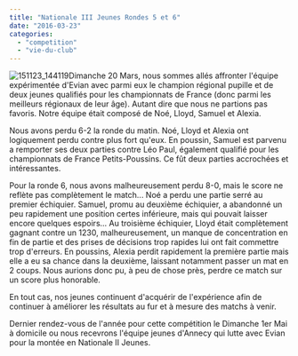 ```yaml
---
title: "Nationale III Jeunes Rondes 5 et 6"
date: "2016-03-23"
categories: 
  - "competition"
  - "vie-du-club"
---
```


![151123_144119](http://echecs-veigy.fr/wp-content/uploads/2016/01/151123_144119-300x300.jpg)Dimanche 20 Mars, nous sommes allés affronter l'équipe expérimentée d'Evian avec parmi eux le champion régional pupille et de deux jeunes qualifiés pour les championnats de France (donc parmi les meilleurs régionaux de leur âge). Autant dire que nous ne partions pas favoris. Notre équipe était composé de Noé, Lloyd, Samuel et Alexia.

Nous avons perdu 6-2 la ronde du matin. Noé, Lloyd et Alexia ont logiquement perdu contre plus fort qu'eux. En poussin, Samuel est parvenu a remporter ses deux parties contre Léo Paul, également qualifié pour les championnats de France Petits-Poussins. Ce fût deux parties accrochées et intéressantes.

Pour la ronde 6, nous avons malheureusement perdu 8-0, mais le score ne reflète pas complètement le match... Noé a perdu une partie serré au premier échiquier. Samuel, promu au deuxième échiquier, a abandonné un peu rapidement une position certes inférieure, mais qui pouvait laisser encore quelques espoirs... Au troisième échiquier, Lloyd était complètement gagnant contre un 1230, malheureusement, un manque de concentration en fin de partie et des prises de décisions trop rapides lui ont fait commettre trop d'erreurs. En poussins, Alexia perdit rapidement la première partie mais elle a eu sa chance dans la deuxième, laissant notamment passer un mat en 2 coups. Nous aurions donc pu, à peu de chose près, perdre ce match sur un score plus honorable.

En tout cas, nos jeunes continuent d'acquérir de l'expérience afin de continuer à améliorer les résultats au fur et à mesure des matchs à venir.

Dernier rendez-vous de l'année pour cette compétition le Dimanche 1er Mai à domicile ou nous recevrons l'équipe jeunes d'Annecy qui lutte avec Evian pour la montée en Nationale II Jeunes.
